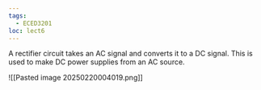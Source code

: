 ```yaml
---
tags:
  - ECED3201
loc: lect6
---
```


A rectifier circuit takes an AC signal and converts it to a DC signal. This is used to make DC power supplies from an AC source.


![[Pasted image 20250220004019.png]]
